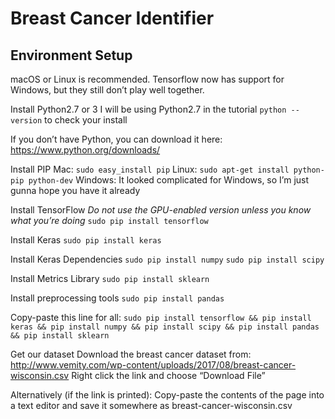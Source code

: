 # Breast Cancer Identifier

## Environment Setup
macOS or Linux is recommended. Tensorflow now has support for Windows, but they still don’t play well together.

Install Python2.7 or 3
I will be using Python2.7 in the tutorial
`python --version` to check your install

If you don’t have Python, you can download it here: https://www.python.org/downloads/

Install PIP
Mac: `sudo easy_install pip`
Linux: `sudo apt-get install python-pip python-dev`
Windows: It looked complicated for Windows, so I’m just gunna hope you have it already

Install TensorFlow
*Do not use the GPU-enabled version unless you know what you’re doing*
`sudo pip install tensorflow`

Install Keras
`sudo pip install keras`

Install Keras Dependencies
`sudo pip install numpy`
`sudo pip install scipy`

Install Metrics Library
`sudo pip install sklearn`

Install preprocessing tools
`sudo pip install pandas`

Copy-paste this line for all:
`sudo pip install tensorflow && pip install keras && pip install numpy && pip install scipy && pip install pandas && pip install sklearn`

Get our dataset
Download the breast cancer dataset from:
http://www.vemity.com/wp-content/uploads/2017/08/breast-cancer-wisconsin.csv
Right click the link and choose “Download File”

Alternatively (if the link is printed): Copy-paste the contents of the page into a text editor and save it somewhere as breast-cancer-wisconsin.csv
